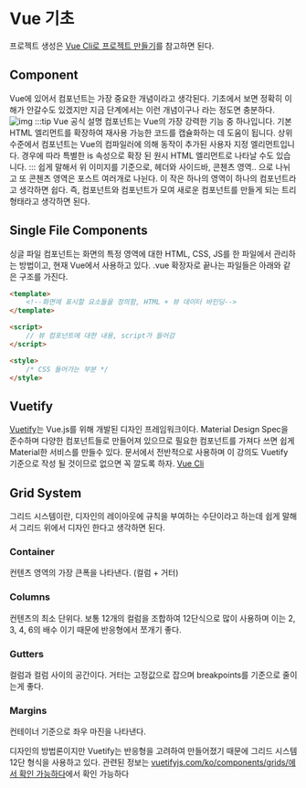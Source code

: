 # Vue 기초
프로젝트 생성은 [Vue Cli로 프로젝트 만들기](/vuejs/#vue-cli-로-프로젝트-만들기)를 참고하면 된다.
## Component
Vue에 있어서 컴포넌트는 가장 중요한 개념이라고 생각된다. 기초에서 보면 정확히 이해가 안갈수도 있겠지만 지금 단계에서는 이런 개념이구나 라는 정도면 충분하다.
![img](https://kr.vuejs.org/images/components.png)
:::tip Vue 공식 설명
컴포넌트는 Vue의 가장 강력한 기능 중 하나입니다. 기본 HTML 엘리먼트를 확장하여 재사용 가능한 코드를 캡슐화하는 데 도움이 됩니다. 상위 수준에서 컴포넌트는 Vue의 컴파일러에 의해 동작이 추가된 사용자 지정 엘리먼트입니다. 경우에 따라 특별한 is 속성으로 확장 된 원시 HTML 엘리먼트로 나타날 수도 있습니다.
:::
쉽게 말해서 위 이미지를 기준으로, 헤더와 사이드바, 콘첸츠 영역.. 으로 나뉘고 또 콘첸츠 영역은 포스트 여러개로 나뉜다. 이 작은 하나의 영역이 하나의 컴포넌트라고 생각하면 쉽다. 즉, 컴포넌트와 컴포넌트가 모여 새로운 컴포넌트를 만들게 되는 트리 형태라고 생각하면 된다.

## Single File Components
싱글 파일 컴포넌트는 화면의 특정 영역에 대한 HTML, CSS, JS를 한 파일에서 관리하는 방법이고, 현재 Vue에서 사용하고 있다. 
.vue 확장자로 끝나는 파일들은 아래와 같은 구조를 가진다.
```html
<template>
    <!--화면에 표시할 요소들을 정의함, HTML + 뷰 데이터 바인딩-->
</template>

<script>
    // 뷰 컴포넌트에 대한 내용, script가 들어감 
</script>

<style>
    /* CSS 들어가는 부분 */
</style>
```

## Vuetify
[Vuetify](https://vuetifyjs.com/ko/)는 Vue.js를 위해 개발된 디자인 프레임워크이다. Material Design Spec을 준수하며 다양한 컴포넌트들로 만들어져 있으므로 필요한 컴포넌트를 가져다 쓰면 쉽게 Material한 서비스를 만들수 있다. 문서에서 전반적으로 사용하며 이 강의도 Vuetify 기준으로 작성 될 것이므로 없으면 꼭 깔도록 하자. [Vue Cli](/vuejs/#vue-cli)

## Grid System
그리드 시스템이란, 디자인의 레이아웃에 규칙을 부여하는 수단이라고 하는데 쉽게 말해서 그리드 위에서 디자인 한다고 생각하면 된다.
### Container
컨텐츠 영역의 가장 큰폭을 나타낸다. (컬럼 + 거터) 
### Columns
컨텐츠의 최소 단위다. 보통 12개의 컬럼을 조합하여 12단식으로 많이 사용하며 이는 2, 3, 4, 6의 배수 이기 때문에 반응형에서 쪼개기 좋다.
### Gutters
컬럼과 컬럼 사이의 공간이다. 거터는 고정값으로 잡으며 breakpoints를 기준으로 줄이는게 좋다.
### Margins
컨테이너 기준으로 좌우 마진을 나타낸다. 

디자인의 방법론이지만 Vuetify는 반응형을 고려하여 만들어졌기 때문에 그리드 시스템 12단 형식을 사용하고 있다. 관련된 정보는 [vuetifyjs.com/ko/components/grids/에서 확인 가능하다](https://vuetifyjs.com/ko/components/grids/)에서 확인 가능하다